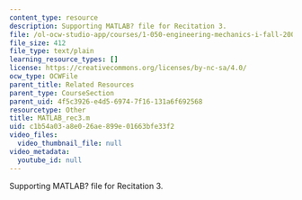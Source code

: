 ```yaml
---
content_type: resource
description: Supporting MATLAB? file for Recitation 3.
file: /ol-ocw-studio-app/courses/1-050-engineering-mechanics-i-fall-2007/c1b54a03a8e026ae899e01663bfe33f2_MATLAB_rec3.m
file_size: 412
file_type: text/plain
learning_resource_types: []
license: https://creativecommons.org/licenses/by-nc-sa/4.0/
ocw_type: OCWFile
parent_title: Related Resources
parent_type: CourseSection
parent_uid: 4f5c3926-e4d5-6974-7f16-131a6f692568
resourcetype: Other
title: MATLAB_rec3.m
uid: c1b54a03-a8e0-26ae-899e-01663bfe33f2
video_files:
  video_thumbnail_file: null
video_metadata:
  youtube_id: null
---
```

Supporting MATLAB? file for Recitation 3.